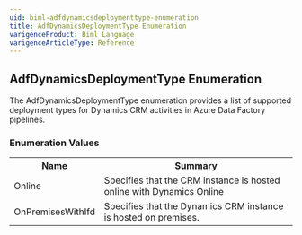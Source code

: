 ```yaml
---
uid: biml-adfdynamicsdeploymenttype-enumeration
title: AdfDynamicsDeploymentType Enumeration
varigenceProduct: Biml Language
varigenceArticleType: Reference
---
```


## AdfDynamicsDeploymentType Enumeration<div class="LanguageSummary"><div class ="SummaryItem">The AdfDynamicsDeploymentType enumeration provides a list of supported deployment types for Dynamics CRM activities in Azure Data Factory pipelines.</div></div><div class="EnumValueGroup">### Enumeration Values<table id="EnumValue" class="MemberList"><tbody><tr><th class="MemberNameColumnHeader">Name</th><th class="MemberSummaryColumnHeader">Summary</th></tr><tr class="cd0"><td class="MemberName">Online</td><td class="MemberSummary"><div class ="SummaryItem">Specifies that the CRM instance is hosted online with Dynamics Online</div></td></tr><tr class="cd1"><td class="MemberName">OnPremisesWithIfd</td><td class="MemberSummary"><div class ="SummaryItem">Specifies that the Dynamics CRM instance is hosted on premises.</div></td></tr></tbody></table></div>